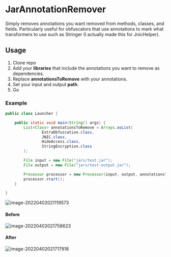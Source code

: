 # JarAnnotationRemover

Simply removes annotations you want removed from methods, classes, and fields.
Particularly useful for obfuscators that use annotations to mark what transformers to use such as Stringer (I actually made this for JnicHelper).

## Usage

1. Clone repo
2. Add your **libraries** that include the annotations you want to remove as dependencies.
3. Replace **annotationsToRemove** with your annotations.
4. Set your input and output **path**.
5. Go

### Example

```java
public class Launcher {

    public static void main(String[] args) {
        List<Class> annotationsToRemove = Arrays.asList(
                ExtraObfuscation.class,
                JNIC.class,
                HideAccess.class,
                StringEncryption.class
        );

        File input = new File("jars/test.jar");
        File output = new File("jars/test-output.jar");

        Processor processor = new Processor(input, output, annotationsToRemove);
        processor.start();
    }

}
```

![image-20220402021119573](https://i.gyazo.com/72104c669992e0c33378c7b613377c9f.png)

#### Before

![image-20220402021758623](https://i.gyazo.com/b0ba46bec12f77823227a16a076ab939.png)

#### After

![image-20220402021717918](https://i.gyazo.com/6cb94f46e3bab4c3c322b01f1f3692d1.png)
